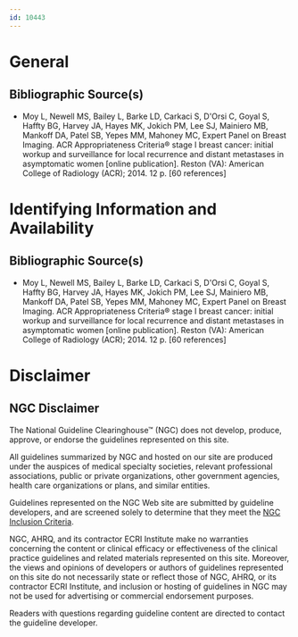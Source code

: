 ```yaml
---
id: 10443
---
```


# General

## Bibliographic Source(s)

- Moy L, Newell MS, Bailey L, Barke LD, Carkaci S, D'Orsi C, Goyal S, Haffty BG, Harvey JA, Hayes MK, Jokich PM, Lee SJ, Mainiero MB, Mankoff DA, Patel SB, Yepes MM, Mahoney MC, Expert Panel on Breast Imaging. ACR Appropriateness Criteria® stage I breast cancer: initial workup and surveillance for local recurrence and distant metastases in asymptomatic women [online publication]. Reston (VA): American College of Radiology (ACR); 2014. 12 p. [60 references]

# Identifying Information and Availability

## Bibliographic Source(s)

- Moy L, Newell MS, Bailey L, Barke LD, Carkaci S, D'Orsi C, Goyal S, Haffty BG, Harvey JA, Hayes MK, Jokich PM, Lee SJ, Mainiero MB, Mankoff DA, Patel SB, Yepes MM, Mahoney MC, Expert Panel on Breast Imaging. ACR Appropriateness Criteria® stage I breast cancer: initial workup and surveillance for local recurrence and distant metastases in asymptomatic women [online publication]. Reston (VA): American College of Radiology (ACR); 2014. 12 p. [60 references]

# Disclaimer

## NGC Disclaimer

The National Guideline Clearinghouse™ (NGC) does not develop, produce, approve, or endorse the guidelines represented on this site.

All guidelines summarized by NGC and hosted on our site are produced under the auspices of medical specialty societies, relevant professional associations, public or private organizations, other government agencies, health care organizations or plans, and similar entities.

Guidelines represented on the NGC Web site are submitted by guideline developers, and are screened solely to determine that they meet the [NGC Inclusion Criteria](/help-and-about/summaries/inclusion-criteria).

NGC, AHRQ, and its contractor ECRI Institute make no warranties concerning the content or clinical efficacy or effectiveness of the clinical practice guidelines and related materials represented on this site. Moreover, the views and opinions of developers or authors of guidelines represented on this site do not necessarily state or reflect those of NGC, AHRQ, or its contractor ECRI Institute, and inclusion or hosting of guidelines in NGC may not be used for advertising or commercial endorsement purposes.

Readers with questions regarding guideline content are directed to contact the guideline developer.

